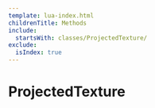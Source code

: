 ```yaml
---
template: lua-index.html
childrenTitle: Methods
include:
  startsWith: classes/ProjectedTexture/
exclude:
  isIndex: true
---
```


# ProjectedTexture

